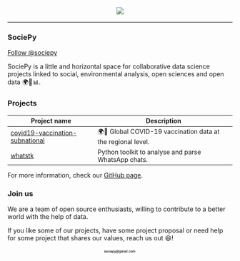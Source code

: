 <div align="center">
  <img src="https://avatars.githubusercontent.com/u/64279618?s=400&u=75525048b8735c2f18be901b239ccbcbfcdfcb92&v=4" width="20%"><br>
</div>

---

### SociePy

<a class="github-button" href="https://github.com/sociepy" data-color-scheme="no-preference: light; light: dark; dark: light;" data-size="large" aria-label="Follow @sociepy on GitHub">Follow @sociepy</a>

SociePy is a little and horizontal space for collaborative data science projects linked to social, environmental analysis, open sciences and open data 🌍🍃📊.

### Projects

| Project name | Description |
|- |- |
| [covid19-vaccination-subnational](https://sociepy.org/covid19-vaccination-subnational) |  🌍💉 Global COVID-19 vaccination data at the regional level.  |
| [whatstk](https://whatstk.lcsrg.me) | Python toolkit to analyse and parse WhatsApp chats. |

For more information, check our [GitHub page](https://github.com/sociepy).

### Join us
We are a team of open source enthusiasts, willing to contribute to a better world with the help of data.

If you like some of our projects, have some project proposal or need help for some project that shares our values, reach us out 😄!

<div align="center">
  <img src="https://raw.githubusercontent.com/sociepy/sociepy.github.io/main/mail.png" width="15%"><br>
</div>
